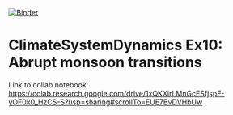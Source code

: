 [![Binder](https://mybinder.org/badge_logo.svg)](https://mybinder.org/v2/gh/shtryler/ClimateSystemDynamics/main/?labpath=Ex10_monsoon_transitions.ipynb)
# ClimateSystemDynamics Ex10: Abrupt monsoon transitions

Link to collab notebook: https://colab.research.google.com/drive/1xQKXirLMnGcESfjspE-yOF0k0_HzCS-S?usp=sharing#scrollTo=EUE7BvDVHbUw
